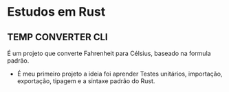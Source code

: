 # Estudos em Rust

## TEMP CONVERTER CLI

É um projeto que converte Fahrenheit para Célsius, baseado na formula padrão.

- É meu primeiro projeto a ideia foi aprender Testes unitários, importação, exportação, tipagem e a sintaxe padrão do Rust.